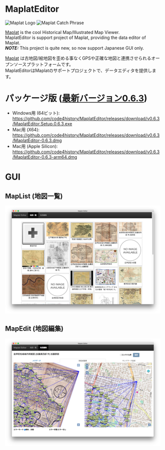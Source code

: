 # MaplatEditor
![Maplat Logo](https://code4history.github.io/Maplat/page_imgs/maplat.png)
![Maplat Catch Phrase](https://code4history.github.io/Maplat/page_imgs/bijective.png)

[Maplat](https://github.com/code4history/Maplat/wiki) is the cool Historical Map/Illustrated Map Viewer.  
MaplatEditor is support project of Maplat, providing the data editor of Maplat.  
***NOTE:*** This project is quite new, so now support Japanese GUI only.

[Maplat](https://github.com/code4history/Maplat/wiki) は古地図/絵地図を歪める事なくGPSや正確な地図と連携させられるオープンソースプラットフォームです。  
MaplatEditorはMaplatのサポートプロジェクトで、データエディタを提供します。

# パッケージ版 ([最新バージョン0.6.3](https://github.com/code4history/MaplatEditor/releases/tag/v0.6.3))
* Windows用 (64ビット): https://github.com/code4history/MaplatEditor/releases/download/v0.6.3/MaplatEditor.Setup.0.6.3.exe
* Mac用 (X64): https://github.com/code4history/MaplatEditor/releases/download/v0.6.3/MaplatEditor-0.6.3.dmg
* Mac用 (Apple Silicon): https://github.com/code4history/MaplatEditor/releases/download/v0.6.3/MaplatEditor-0.6.3-arm64.dmg

# GUI 
## MapList (地図一覧)

![MapList](https://raw.githubusercontent.com/code4history/MaplatEditor/master/maplist.png)

## MapEdit (地図編集)

![MapEdit](https://raw.githubusercontent.com/code4history/MaplatEditor/master/mapedit.png)
